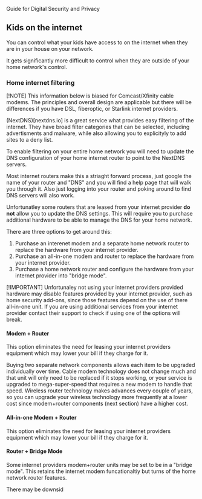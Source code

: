  Guide for Digital Security and Privacy

## Kids on the internet

You can control what your kids have access to on the internet when they are in your house on your network.

It gets significantly more difficult to control when they are outside of your home network's control.

### Home internet filtering

[!NOTE]
This information below is biased for Comcast/Xfinity cable modems. The principles and overall design are applicable but there will be differences if you have DSL, fiberoptic, or Starlink internet providers.

(NextDNS)[nextdns.io] is a great service what provides easy filtering of the internet. They have broad filter categories that can be selected, including advertisments and malware, while also allowing you to explicityly to add sites to a deny list.

To enable filtering on your entire home network you will need to update the DNS configuration of your home internet router to point to the NextDNS servers.

Most internet routers make this a striaght forward process, just google the name of your router and "DNS" and you will find a help page that will walk you through it. Also just logging into your router and poking around to find DNS servers will also work.

Unfortunatley some routers that are leased from your internet provider **do not** allow you to update the DNS settings. This will require you to purchase additional hardware to be able to manage the DNS for your home network.

There are three options to get around this:

1. Purchase an interenet modem and a separate home network router to replace the hardware from your internet provider.
2. Purchase an all-in-one modem and router to replace the hardware from your internet provider.
3. Purchase a home network router and configure the hardware from your internet provider into "bridge mode".

[!IMPORTANT]
Unfortunaley not using your internet providers provided hardware may disable features provided by your internet provider, such as home security add-ons, since those features depend on the use of there all-in-one unit. If you are using additional services from your internet provider contact their support to check if using one of the options will break.

#### Modem + Router

This option eliminates the need for leasing your internet providers equipment which may lower your bill if they charge for it.

Buying two separate network components allows each item to be upgraded individually over time. Cable modem technology does not change much and that unit will only need to be replaced if it stops working, or your service is upgraded to mega-super-speed that requires a new modem to handle that speed. Wireless router technology makes advances every couple of years, so you can upgrade your wireless technology more frequently at a lower cost since modem+router components (next section) have a higher cost.

#### All-in-one Modem + Router

This option eliminates the need for leasing your internet providers equipment which may lower your bill if they charge for it.

#### Router + Bridge Mode

Some internet providers modem+router units may be set to be in a "bridge mode". This retains the internet modem funcationaltiy but turns of the home network router features.

There may be downsid
